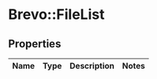 # Brevo::FileList

## Properties
Name | Type | Description | Notes
------------ | ------------- | ------------- | -------------


